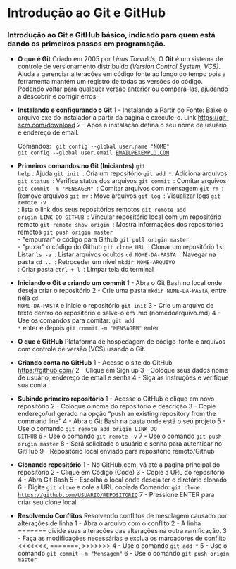 # Introdução ao Git e GitHub

### Introdução ao Git e GitHub básico, indicado para quem está dando os primeiros passos em programação. 





- **O que é Git**
Criado em 2005 por *Linus Torvalds*, O **Git** é um sistema de controle de versionamento distribuído *(Version Control System, VCS)*. Ajuda a gerenciar alterações em código fonte ao longo do tempo pois a ferramenta mantém um registro de todas as versões do código. Podendo voltar para qualquer versão anterior ou compará-las, ajudando a descobrir e corrigir erros.

- **Instalando e configurando o Git**
  1 - Instalando a Partir do Fonte: Baixe o arquivo exe do instalador a partir da página e execute-o. Link https://git-scm.com/download 
  2 - Após a instalação defina o seu nome de usuário e endereço de email. 

  Comandos:
  <code> git config --global user.name "NOME" </code>
  <code> git config --global user.email EMAIL@EXEMPLO.COM </code>

- **Primeiros comandos no Git (Iniciantes)**
<code>git help</code> : Ajuda 
<code>git init </code>: Cria um repositório
<code>git add *</code>: Adiciona arquivos
<code>git status </code>: Verifica status dos arquivos
<code>git commit </code>: Comitar arquivos
<code>git commit -m "MENSAGEM" </code>: Comitar arquivos com mensagem
<code>git rm </code>: Remove arquivos
<code>git mv</code> : Move arquivos
<code>git log </code>: Visualizar logs
<code>git remote -v </code>: lista o link dos seus repositórios remotos
<code>git remote add origin LINK DO GITHUB </code>: Vincular repositório local com um repositório remoto
<code>git remote show origin </code>: Mostra informações dos repositórios remotos
<code>git push origin master </code>- "empurrar" o código para Github
<code>git pull origin master </code>- "puxar" o código do Github
<code>git clone URL </code>:  Clonar um repositório
<code>ls</code>: Listar
<code>ls -a </code>: Listar arquivos ocultos
<code>cd NOME-DA-PASTA </code>: Navegar na pasta
<code>cd .. </code>: Retroceder um nível
<code>mkdir NOME-ARQUIVO </code>: Criar pasta
<code>ctrl + l </code>: Limpar tela do terminal 

- **Iniciando o Git e criando um commit**
1 - Abra o Git Bash no local onde deseja criar o repositório
2 - Crie uma pasta <code>mkdir NOME-DA-PASTA</code>, entre nela <code>cd NOME-DA-PASTA</code> e inicie o repositório <code>git init</code>
3 - Crie um arquivo de texto dentro do repositório e salve-o em .md (nomedoarquivo.md)
4 - Use os comandos para comitar:  <code>git add *</code> enter  e depois <code>git commit -m "MENSAGEM"</code> enter

- **O que é GitHub**
Plataforma de hospedagem de código-fonte e arquivos com controle de versão (VCS) usando o Git. 

- **Criando conta no GitHub**
1 - Acesse o site do GitHub https://github.com/
2 - Clique em Sign up
3 - Coloque seus dados nome de usuário, endereço de email e senha
4 - Siga as instruções e verifique sua conta

- **Subindo primeiro repositório**
1 - Acesse o GitHub e clique em novo repositório
2 - Coloque o nome do repositório e descrição
3 - Copie endereço/url gerado na opção “push an existing repository from the command line”
4 - Abra o Git Bash na pasta onde está o seu projeto
5 - Use o comando <code>git remote add origin LINK DO GITHUB</code>
6 - Use o comando <code>git remote -v</code>
7 - Use o comando <code>git push origin master</code> 
8 - Será solicitado o usuário e senha para autenticar no GitHub
9 - Repositório local enviado para repositório remoto/Github

- **Clonando repositório**
1 - No GitHub.com, vá até a página principal do repositório
2 - Clique em Código (Code)
3 - Copie a URL do repositório
4 - Abra Git Bash
5 - Escolha o local onde deseja ter o diretório clonado
6 - Digite <code>git clone</code> e cole a URL copiada
Comando:  <code>git clone https://github.com/USUARIO/REPOSITORIO</code>
7 - Pressione ENTER para criar seu clone local

- **Resolvendo Conflitos**
Resolvendo conflitos de mesclagem causado por alterações de linha
1 - Abra o arquivo com o conflito
2 - A linha ======= divide suas alterações das alterações na outra ramificação. 
3 - Faça as modificações necessárias e exclua os marcadores de conflito <<<<<<<, =======, >>>>>>>
4 - Use o comando <code>git add *</code>
5 - Use o comando <code>git commit -m "Mensagem"</code> 
6 - Use o comando <code>git push origin master</code> 